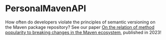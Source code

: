 # PersonalMavenAPI
How often do developers violate the principles of semantic versioning on the Maven package repository? See our paper [On the relation of method popularity to breaking changes in the Maven ecosystem](https://www.sciencedirect.com/science/article/pii/S0164121223001334), published in 2023!
